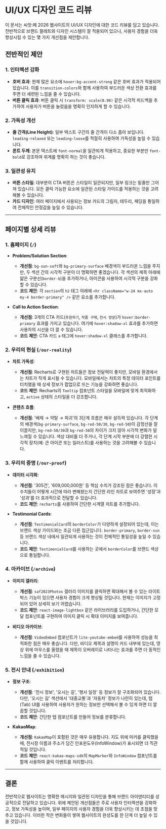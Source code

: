 
# UI/UX 디자인 코드 리뷰

이 문서는 씨앗:페 2026 웹사이트의 UI/UX 디자인에 대한 코드 리뷰를 담고 있습니다. 전반적으로 브랜드 팔레트와 디자인 시스템이 잘 적용되어 있으나, 사용자 경험을 더욱 향상시킬 수 있는 몇 가지 개선점을 제안합니다.

## 전반적인 제안

### 1. 인터랙션 강화
- **호버 효과**: 현재 많은 요소에 `hover:bg-accent-strong` 같은 호버 효과가 적용되어 있습니다. 이를 `transition-colors`와 함께 사용하여 부드러운 색상 전환 효과를 주면 더 세련된 느낌을 줄 수 있습니다.
- **버튼 클릭 효과**: 버튼 클릭 시 `transform: scale(0.98)` 같은 시각적 피드백을 추가하여 사용자가 버튼을 눌렀음을 명확히 인지하게 할 수 있습니다.

### 2. 가독성 개선
- **줄 간격(Line Height)**: 일부 텍스트 구간의 줄 간격이 다소 좁아 보입니다. `leading-relaxed` 또는 `leading-loose`를 적절히 사용하여 가독성을 높일 수 있습니다.
- **폰트 두께**: 본문 텍스트에 `font-normal`을 일관되게 적용하고, 중요한 부분만 `font-bold`로 강조하여 위계를 명확히 하는 것이 좋습니다.

### 3. 일관성 유지
- **버튼 스타일**: 대부분의 CTA 버튼은 스타일이 일관되지만, 일부 링크는 밑줄만 그어져 있습니다. 모든 클릭 가능한 요소에 일관된 스타일 가이드를 적용하는 것을 고려해볼 수 있습니다.
- **카드 디자인**: 여러 페이지에서 사용되는 정보 카드의 그림자, 테두리, 패딩을 통일하여 전체적인 안정감을 높일 수 있습니다.

---

## 페이지별 상세 리뷰

### 1. 홈페이지 (`/`)

- **Problem/Solution Section**:
  - **개선점**: `bg-sun-soft`와 `bg-primary-surface` 배경색이 부드러운 느낌을 주지만, 두 섹션 간의 시각적 구분이 더 명확하면 좋겠습니다. 각 섹션의 제목 아래에 얇은 구분선(`border-b`)을 추가하거나, 아이콘을 사용하여 시각적 구분을 강화할 수 있습니다.
  - **코드 제안**: 각 `section`의 `h2` 태그 아래에 `<hr className="w-24 mx-auto my-4 border-primary" />` 같은 요소를 추가합니다.

- **Call to Action Section**:
  - **개선점**: 3개의 CTA 카드(`후원하기`, `작품 구매`, `전시 방문`)가 `hover:border-primary` 효과를 가지고 있습니다. 여기에 `hover:shadow-xl` 효과를 추가하면 사용자의 시선을 더 끌 수 있습니다.
  - **코드 제안**: CTA 카드 `a` 태그에 `hover:shadow-xl` 클래스를 추가합니다.

### 2. 우리의 현실 (`/our-reality`)

- **차트 가독성**:
  - **개선점**: Recharts로 구현된 차트들은 정보 전달력이 좋지만, 모바일 환경에서는 차트가 작게 표시될 수 있습니다. 모바일에서는 차트의 특정 데이터 포인트를 터치했을 때 상세 정보가 팝업으로 뜨는 기능을 강화하면 좋습니다.
  - **코드 제안**: Recharts의 `Tooltip` 컴포넌트 스타일을 모바일에 맞게 최적화하고, `active` 상태의 스타일을 더 강조합니다.

- **콘텐츠 흐름**:
  - **개선점**: '배제 → 약탈 → 파괴'의 3단계 흐름은 매우 설득력 있습니다. 각 단계의 배경색(`bg-primary-surface`, `bg-red-50/30`, `bg-red-50`)이 감정선을 잘 이끌지만, `bg-red-50/30`과 `bg-red-50`의 차이가 크지 않아 시각적 변화가 덜 느껴질 수 있습니다. 색상 대비를 더 주거나, 각 단계 시작 부분에 더 강렬한 시각적 장치(예: 큰 아이콘 또는 일러스트)를 사용하는 것을 고려해볼 수 있습니다.

### 3. 우리의 증명 (`/our-proof`)

- **데이터 시각화**:
  - **개선점**: '305건', '609,000,000원' 등 핵심 수치가 강조된 점은 좋습니다. 이 수치들이 어떻게 시간에 따라 변해왔는지 간단한 라인 차트로 보여주면 '성장'과 '성과'를 더 효과적으로 전달할 수 있습니다.
  - **코드 제안**: `recharts`를 사용하여 간단한 시계열 차트를 추가합니다.

- **Testimonial Cards**:
  - **개선점**: `TestimonialCard`의 `borderColor`가 다양하게 설정되어 있는데, 이는 브랜드 색상 가이드와는 조금 다른 접근입니다. `border-primary`, `border-sun` 등 브랜드 색상 내에서 일관되게 사용하는 것이 전체적인 통일성을 높일 수 있습니다.
  - **코드 제안**: `TestimonialCard`를 사용하는 곳에서 `borderColor`를 브랜드 색상으로 통일합니다.

### 4. 아카이브 (`/archive`)

- **이미지 갤러리**:
  - **개선점**: `saf2023Photos` 갤러리 이미지를 클릭하면 확대해서 볼 수 있는 라이트박스 기능이 있으면 사용자 경험이 크게 향상될 것입니다. 현재는 이미지가 고정되어 있어 상세히 보기 어렵습니다.
  - **코드 제안**: `react-image-lightbox` 같은 라이브러리를 도입하거나, 간단한 모달 컴포넌트를 구현하여 이미지 클릭 시 확대 이미지를 보여줍니다.

- **비디오 아카이브**:
  - **개선점**: `VideoEmbed` 컴포넌트가 `lite-youtube-embed`를 사용하여 성능을 최적화한 점은 매우 좋습니다. 다만, 비디오 제목과 설명이 카드 내부에 있는데, 영상 위에 마우스를 올렸을 때 제목이 오버레이로 나타나는 효과를 주면 더 동적인 느낌을 줄 수 있습니다.

### 5. 전시 안내 (`/exhibition`)

- **정보 구조**:
  - **개선점**: '전시 정보', '오시는 길', '행사 일정' 등 정보가 잘 구조화되어 있습니다. 다만, '오시는 길' 섹션에서 '대중교통'과 '자동차' 정보가 나란히 있는데, 탭(Tab) UI를 사용하여 사용자가 원하는 정보만 선택해서 볼 수 있게 하면 더 깔끔할 것입니다.
  - **코드 제안**: 간단한 탭 컴포넌트를 만들어 정보를 분류합니다.

- **KakaoMap**:
  - **개선점**: `KakaoMap`이 포함된 것은 매우 유용합니다. 지도 위에 마커를 클릭했을 때, 전시장 이름과 주소가 담긴 인포윈도우(InfoWindow)가 표시되면 더 직관적일 것입니다.
  - **코드 제안**: `react-kakao-maps-sdk`의 `MapMarker`와 `InfoWindow` 컴포넌트를 함께 사용하여 클릭 이벤트를 처리합니다.

---

## 결론

전반적으로 웹사이트는 명확한 메시지와 일관된 디자인을 통해 브랜드 아이덴티티를 성공적으로 전달하고 있습니다. 위에 제안된 개선점들은 주로 사용자 인터랙션을 강화하고, 정보 가독성을 높이며, 일부 페이지의 사용자 경험을 더욱 향상시키는 데 초점을 맞추고 있습니다. 이러한 작은 변화들이 쌓여 웹사이트의 완성도를 한 단계 더 높일 수 있을 것입니다.

